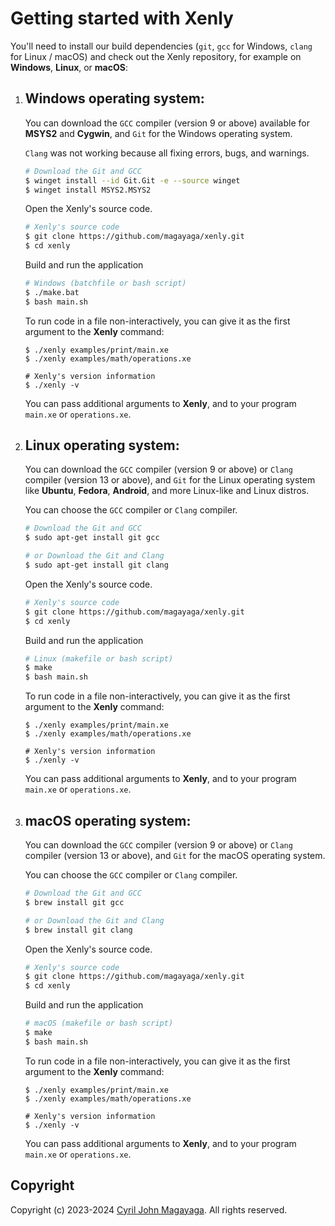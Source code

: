 # Getting started with Xenly

You'll need to install our build dependencies (`git`, `gcc` for Windows, `clang` for Linux / macOS) and check out the Xenly repository, for example on **Windows**, **Linux**, or **macOS**:

1. ## Windows operating system:

   You can download the `GCC` compiler (version 9 or above) available for **MSYS2** and **Cygwin**, and `Git` for the Windows operating system.

   `Clang` was not working because all fixing errors, bugs, and warnings.
   
   ```bash
   # Download the Git and GCC
   $ winget install --id Git.Git -e --source winget
   $ winget install MSYS2.MSYS2
   ```

   Open the Xenly's source code.
   ```bash
   # Xenly's source code
   $ git clone https://github.com/magayaga/xenly.git
   $ cd xenly
   ```

   Build and run the application
   
   ```bash
   # Windows (batchfile or bash script)
   $ ./make.bat
   $ bash main.sh
   ```

   To run code in a file non-interactively, you can give it as the first argument to the **Xenly** command:

   ```shell
   $ ./xenly examples/print/main.xe
   $ ./xenly examples/math/operations.xe

   # Xenly's version information
   $ ./xenly -v
   ```

   You can pass additional arguments to **Xenly**, and to your program `main.xe` or `operations.xe`.

2. ## Linux operating system:

   You can download the `GCC` compiler (version 9 or above) or `Clang` compiler (version 13 or above), and `Git` for the Linux operating system like **Ubuntu**, **Fedora**, **Android**, and more Linux-like and Linux distros.

   You can choose the `GCC` compiler or `Clang` compiler.
   ```bash
   # Download the Git and GCC
   $ sudo apt-get install git gcc

   # or Download the Git and Clang
   $ sudo apt-get install git clang
   ```

   Open the Xenly's source code.
   ```bash
   # Xenly's source code
   $ git clone https://github.com/magayaga/xenly.git
   $ cd xenly
   ```

   Build and run the application
   
   ```bash
   # Linux (makefile or bash script)
   $ make
   $ bash main.sh
   ```

   To run code in a file non-interactively, you can give it as the first argument to the **Xenly** command:

   ```shell
   $ ./xenly examples/print/main.xe
   $ ./xenly examples/math/operations.xe

   # Xenly's version information
   $ ./xenly -v
   ```

   You can pass additional arguments to **Xenly**, and to your program `main.xe` or `operations.xe`.

3. ## macOS operating system:

   You can download the `GCC` compiler (version 9 or above) or `Clang` compiler (version 13 or above), and `Git` for the macOS operating system.

   You can choose the `GCC` compiler or `Clang` compiler.
   ```bash
   # Download the Git and GCC
   $ brew install git gcc

   # or Download the Git and Clang
   $ brew install git clang
   ```

   Open the Xenly's source code.
   ```bash
   # Xenly's source code
   $ git clone https://github.com/magayaga/xenly.git
   $ cd xenly
   ```

   Build and run the application
   
   ```bash
   # macOS (makefile or bash script)
   $ make
   $ bash main.sh
   ```

   To run code in a file non-interactively, you can give it as the first argument to the **Xenly** command:

   ```shell
   $ ./xenly examples/print/main.xe
   $ ./xenly examples/math/operations.xe

   # Xenly's version information
   $ ./xenly -v
   ```

   You can pass additional arguments to **Xenly**, and to your program `main.xe` or `operations.xe`.

## Copyright

Copyright (c) 2023-2024 [Cyril John Magayaga](https://github.com/magayaga). All rights reserved.

